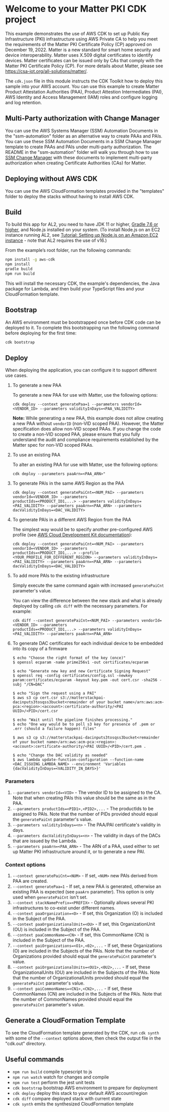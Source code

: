 # Welcome to your Matter PKI CDK project

This example demonstrates the use of AWS CDK to set up Public Key Infrastructure (PKI) infrastructure using AWS Private CA to help you meet the requirements of the Matter PKI Certificate Policy (CP) approved on December 19, 2022. Matter is a new standard for smart home security and device interoperability. Matter uses X.509 digital certificates to identify devices. Matter certificates can be issued only by CAs that comply with the Matter PKI Certificate Policy (CP). For more details about Matter, please see https://csa-iot.org/all-solutions/matter/.

The `cdk.json` file in this module instructs the CDK Toolkit how to deploy this sample into your AWS account. You can use this example to create Matter Product Attestation Authorities (PAA), Product Attestion Intermediates (PAI), AWS Identity and Access Management (IAM) roles and configure logging and log retention.

## Multi-Party authorization with Change Manager

You can use the AWS Systems Manager (SSM) Automation Documents in the "ssm-automation" folder as an alternative way to create PAAs and PAIs. You can use these SSM Automation Documents in a SSM Change Manager template to create PAAs and PAIs under multi-party authorization. The README in the "ssm-automation" folder will walk you through how to use [SSM Change Manager](https://docs.aws.amazon.com/systems-manager/latest/userguide/change-manager.html) with these documents to implement multi-party authorization when creating Certificate Authorities (CAs) for Matter.

## Deploying without AWS CDK

You can use the AWS CloudFormation templates provided in the "templates" folder to deploy the stacks without having to install AWS CDK.

## Build

To build this app for AL2, you need to have JDK 11 or higher, [Gradle 7.6 or higher](https://gradle.org/install/), and Node.js installed on your system. (To install Node.js on an EC2 instance running AL2, see [Tutorial: Setting up Node.js on an Amazon EC2 instance](https://docs.aws.amazon.com/sdk-for-javascript/v2/developer-guide/setting-up-node-on-ec2-instance.html) - note that AL2 requires the use of v16.)

From the example’s root folder, run the following commands:

```bash
npm install -g aws-cdk
npm install
gradle build
npm run build
```

This will install the necessary CDK, the example's dependencies, the Java package for Lambda, and then build your TypeScript files and your CloudFormation template.

## Bootstrap

An AWS environment must be bootstrapped once before CDK code can be deployed to it. To complete this bootstrapping run the following command before deploying for the first time:

```bash
cdk bootstrap
```

## Deploy

When deploying the application, you can configure it to support different use cases.
1. To generate a new PAA

   To generate a new PAA for use with Matter, use the following options:
    ```
    cdk deploy --context generatePaa=1 --parameters vendorId=<VENDOR_ID> --parameters validityInDays=<PAA_VALIDITY>
    ```

   **Note:**
   While generating a new PAA, this example does not allow creating a new PAA without `vendorID` (non-VID scoped PAA). However, the Matter specification does allow non-VID scoped PAAs. If you change the code to create a non-VID scoped PAA, please ensure that you fully understand the audit and compliance requirements established by the Matter spec for non-VID scoped PAAs.
2. To use an existing PAA

   To alter an existing PAA for use with Matter, use the following options:
   ```
   cdk deploy --parameters paaArn=<PAA_ARN>"
   ```
3. To generate PAIs in the same AWS Region as the PAA

   ```
   cdk deploy --context generatePaiCnt=<NUM_PAI> --parameters vendorId=<VENDOR_ID> --parameters 
   productIds=<PRODUCT_ID1,...> --parameters validityInDays=<PAI_VALIDITY> --parameters paaArn=<PAA_ARN> --parameters dacValidityInDays=<DAC_VALIDITY>
   ```
4. To generate PAIs in a different AWS Region from the PAA

   The simplest way would be to specify another pre-configured AWS profile
   (see [AWS Cloud Development Kit documentation](https://docs.aws.amazon.com/cdk/v2/guide/cli.html#cli-environment)):

   ```
   cdk deploy --context generatePaiCnt=<NUM_PAI> --parameters vendorId=<VENDOR_ID> --parameters 
   productIds=<PRODUCT_ID1,...> --profile <YOUR_PROFILE_FOR_DIFFERENT_REGION> --parameters validityInDays=<PAI_VALIDITY> --parameters paaArn=<PAA_ARN> --parameters dacValidityInDays=<DAC_VALIDITY>
   ```
5. To add more PAIs to the existing infrastructure

   Simply execute the same command again with increased `generatePaiCnt` parameter's value.

   You can view the difference between the new stack and what is already deployed by calling `cdk diff` with the necessary parameters. For example:
   ```
   cdk diff --context generatePaiCnt=<NUM_PAI> --parameters vendorId=<VENDOR_ID> --parameters 
   productIds=<PRODUCT_ID1,...> --parameters validityInDays=<PAI_VALIDITY> --parameters paaArn=<PAA_ARN>
   ```
6. To generate DAC certificates for each individual device to be embedded into its copy of a firmware

   ```shell
   $ echo "Choose the right format of the key (once)"
   $ openssl ecparam -name prime256v1 -out certificates/ecparam
    
   $ echo "Generate new key and new Certificate Signing Request"
   $ openssl req -config certificates/config.ssl -newkey param:certificates/ecparam -keyout key.pem -out cert.csr -sha256 -subj "/CN=DAC"
   
   $ echo "Sign the request using a PAI"
   $ aws s3 cp cert.csr s3://matterstackpai-dacinputs3tosqss3bucket<remainder of your bucket name>/arn:aws:acm-pca:<region>:<account>:certificate-authority/<PAI UUID>/<PID>/cert.csr
   
   $ echo "Wait until the pipeline finishes processing."
   $ echo "One way would be to poll s3 key for presence of .pem or .err (should a failure happen) files" 

   $ aws s3 cp s3://matterstackpai-dacinputs3tosqss3bucket<remainder of your bucket name>/arn:aws:acm-pca:<region>:<account>:certificate-authority/<PAI UUID>/<PID>/cert.pem .

   $ echo "Change the DAC validity as needed"
   $ aws lambda update-function-configuration --function-name <DAC_ISSUING_LAMBDA_NAME> --environment 'Variables {dacValidityInDays=<VALIDITY_IN_DAYS>}'
   ```

### Parameters
1. `--parameters vendorId=<VID>` - The vendor ID to be assigned to the CA. Note that when creating PAIs this value should be the same as in the PAA.
2. `--parameters productIds=<PID1>,<PID2>,...` - The productIds to be assigned to PAIs. Note that the number of PIDs provided should equal the `generatePaiCnt` parameter's value.
3. `--parameters validityInDays=<n>` - The PAA/PAI certificate's validity in days.
4. `--parameters dacValidityInDays=<n>` - The validity in days of the DACs that are issued by the Lambda.
5. `--parameters paaArn=<PAA_ARN>` - The ARN of a PAA, used either to set up Matter PKI infrastructure around it, or to generate a new PAI.

### Context options
1. `--context generatePaiCnt=<NUM>` - If set, `<NUM>` new PAIs derived from PAA are created.
2. `--context generatePaa=1` - If set, a new PAA is generated, otherwise an existing PAA is expected (see `paaArn` parameter). This
   option is only used when `generatePaiCnt` isn't set.
3. `--context stackNamePrefix=<PREFIX>` - Optionally allows several PKI infrastructures to co-exist under different names.
4. `--context paaOrganization=<O>` - If set, this Organization (O) is included in the Subject of the PAA.
5. `--context paaOrganizationalUnit=<OU>` - If set, this OrganizationUnit (OU) is included in the Subject of the PAA.
6. `--context paaCommonName=<CN>` - If set, this CommonName (CN) is included in the Subject of the PAA.
7. `--context paiOrganizations=<O1>,<02>,...` - If set, these Organizations (O) are included in the Subjects of the PAIs. Note that the number of Organizations provided should equal the `generatePaiCnt` parameter's value.
8. `--context paiOrganizationalUnits=<OU1>,<0U2>,...` - If set, these OrganizationalUnits (OU) are included in the Subjects of the PAIs. Note that the number of OrganizationalUnits provided should equal the `generatePaiCnt` parameter's value.
9. `--context paiCommonNames=<CN1>,<CN2>,...` - If set, these CommonNames (CN) are included in the Subjects of the PAIs. Note that the number of CommonNames provided should equal the `generatePaiCnt` parameter's value.

## Generate a CloudFormation Template

To see the CloudFormation template generated by the CDK, run `cdk synth` with some of the `--context` options above, then check the output file in the "cdk.out" directory.

## Useful commands

* `npm run build`   compile typescript to js
* `npm run watch`   watch for changes and compile
* `npm run test`    perform the jest unit tests
* `cdk bootstrap`   bootstrap AWS environment to prepare for deployment
* `cdk deploy`      deploy this stack to your default AWS account/region
* `cdk diff`        compare deployed stack with current state
* `cdk synth`       emits the synthesized CloudFormation template
